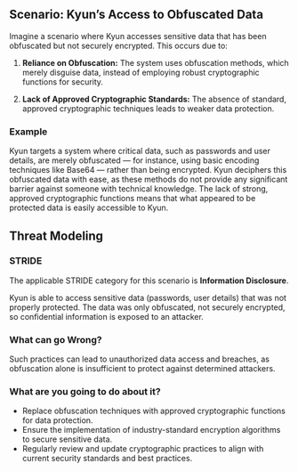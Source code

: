 ## Scenario: Kyun’s Access to Obfuscated Data

Imagine a scenario where Kyun accesses sensitive data that has been obfuscated but not securely encrypted. This occurs due to:

1. **Reliance on Obfuscation:** The system uses obfuscation methods, which merely disguise data, instead of employing robust cryptographic functions for security.

2. **Lack of Approved Cryptographic Standards:** The absence of standard, approved cryptographic techniques leads to weaker data protection.

### Example

Kyun targets a system where critical data, such as passwords and user details, are merely obfuscated — for instance, using basic encoding techniques like Base64 — rather than being encrypted. Kyun deciphers this obfuscated data with ease, as these methods do not provide any significant barrier against someone with technical knowledge. The lack of strong, approved cryptographic functions means that what appeared to be protected data is easily accessible to Kyun.

## Threat Modeling

### STRIDE

The applicable STRIDE category for this scenario is **Information Disclosure**.

Kyun is able to access sensitive data (passwords, user details) that was not properly protected.
The data was only obfuscated, not securely encrypted, so confidential information is exposed to an attacker.

### What can go Wrong?

Such practices can lead to unauthorized data access and breaches, as obfuscation alone is insufficient to protect against determined attackers.

### What are you going to do about it?

- Replace obfuscation techniques with approved cryptographic functions for data protection.
- Ensure the implementation of industry-standard encryption algorithms to secure sensitive data.
- Regularly review and update cryptographic practices to align with current security standards and best practices.